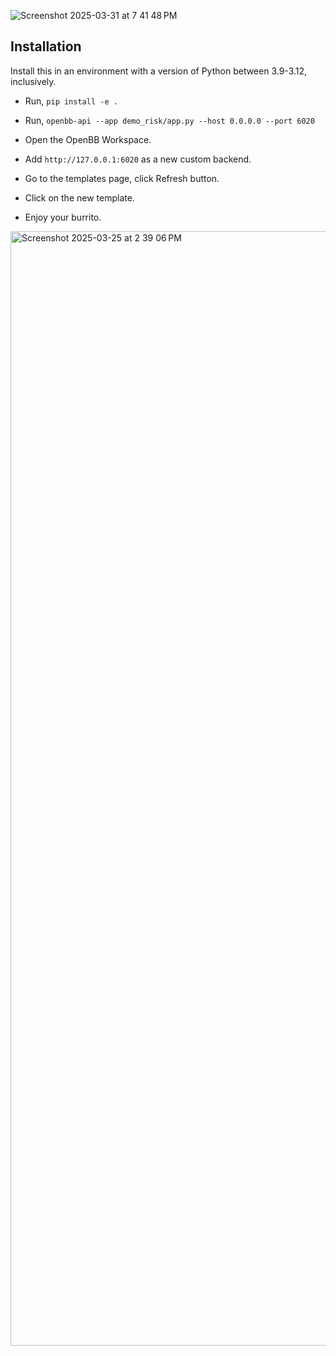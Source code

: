 ![Screenshot 2025-03-31 at 7 41 48 PM](https://github.com/user-attachments/assets/8b2409d6-5ddc-4cbc-b20c-89a29b1bd923)


## Installation

Install this in an environment with a version of Python between 3.9-3.12, inclusively.

- Run, `pip install -e .`

- Run, `openbb-api --app demo_risk/app.py --host 0.0.0.0 --port 6020`

- Open the OpenBB Workspace.

- Add `http://127.0.0.1:6020` as a new custom backend.

- Go to the templates page, click Refresh button.

- Click on the new template.

- Enjoy your burrito.

<img width="1783" alt="Screenshot 2025-03-25 at 2 39 06 PM" src="https://github.com/user-attachments/assets/e5e5a454-3123-4644-9820-4d039a0661a3" />
